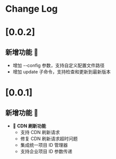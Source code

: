# Change Log

# [0.0.2]

## 新增功能 🌱
- 增加 --config 参数，支持自定义配置文件路径
- 增加 update 子命令，支持检查和更新到最新版本

# [0.0.1]

## 新增功能 🌱

- 🚀 **CDN 刷新功能**
  - 支持 CDN 刷新请求
  - 修复 CDN 刷新请求超时问题
  - 集成统一项目 ID 管理器
  - 支持企业项目 ID 参数传递
